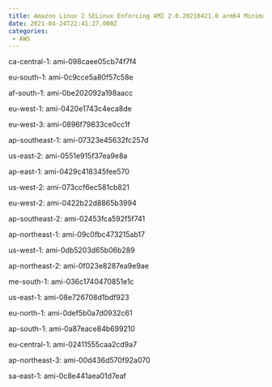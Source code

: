 ```yaml
---
title: Amazon Linux 2 SELinux Enforcing AMI 2.0.20210421.0 arm64 Minimal HVM gp2
date: 2021-04-24T22:41:27.000Z
categories:
 - AWS
---
```


ca-central-1: ami-098caee05cb74f7f4

eu-south-1: ami-0c9cce5a80f57c58e

af-south-1: ami-0be202092a198aacc

eu-west-1: ami-0420e1743c4eca8de

eu-west-3: ami-0896f79833ce0cc1f

ap-southeast-1: ami-07323e45632fc257d

us-east-2: ami-0551e915f37ea9e8a

ap-east-1: ami-0429c418345fee570

us-west-2: ami-073ccf6ec581cb821

eu-west-2: ami-0422b22d8865b3994

ap-southeast-2: ami-02453fca592f5f741

ap-northeast-1: ami-09c0fbc473215ab17

us-west-1: ami-0db5203d65b06b289

ap-northeast-2: ami-0f023e8287ea9e9ae

me-south-1: ami-036c1740470851e1c

us-east-1: ami-08e726708d1bdf923

eu-north-1: ami-0def5b0a7d0932c61

ap-south-1: ami-0a87eace84b699210

eu-central-1: ami-02411555caa2cd9a7

ap-northeast-3: ami-00d436d570f92a070

sa-east-1: ami-0c8e441aea01d7eaf

